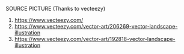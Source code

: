 SOURCE PICTURE (Thanks to vecteezy)
1. https://www.vecteezy.com/
2. https://www.vecteezy.com/vector-art/206269-vector-landscape-illustration
3. https://www.vecteezy.com/vector-art/192818-vector-landscape-illustration